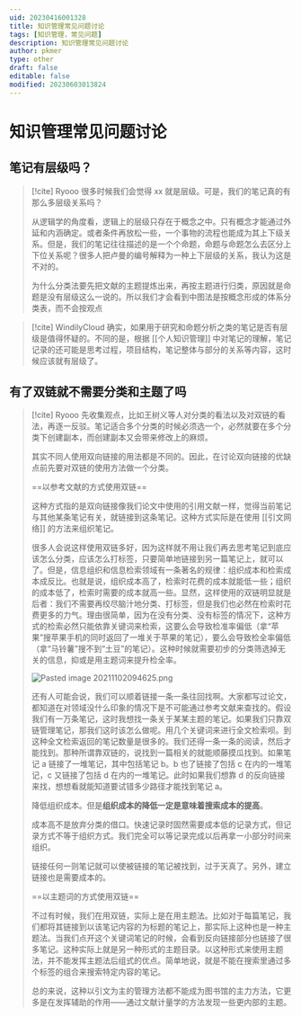```yaml
---
uid: 20230416001328
title: 知识管理常见问题讨论
tags: [知识管理，常见问题]
description: 知识管理常见问题讨论
author: pkmer
type: other
draft: false
editable: false
modified: 20230603013824
---
```


# 知识管理常见问题讨论

## 笔记有层级吗？

> [!cite] Ryooo
> 很多时候我们会觉得 xx 就是层级。可是，我们的笔记真的有那么多层级关系吗？
>
> 从逻辑学的角度看，逻辑上的层级只存在于概念之中。只有概念才能通过外延和内涵确定。或者条件再放松一些，一个事物的流程也能成为其上下级关系。但是，我们的笔记往往描述的是一个个命题，命题与命题怎么去区分上下位关系呢？很多人把卢曼的编号解释为一种上下层级的关系，我认为这是不对的。
>
> 为什么分类法要先把文献的主题提炼出来，再按主题进行归类，原因就是命题是没有层级这么一说的。所以我们才会看到中图法是按概念形成的体系分类表，而不会按观点

> [!cite] WindilyCloud
> 确实，如果用于研究和命题分析之类的笔记是否有层级是值得怀疑的。不同的是，根据 [[个人知识管理]] 中对笔记的理解，笔记记录的还可能是思考过程，项目结构，笔记整体与部分的关系等内容，这时候应该就有层级了。

## 有了双链就不需要分类和主题了吗

> [!cite] Ryooo
> 先收集观点，比如王树义等人对分类的看法以及对双链的看法，再逐一反驳。笔记适合多个分类的时候必须选一个，必然就要在多个分类下创建副本，而创建副本又会带来修改上的麻烦。
>
> 其实不同人使用双向链接的用法都是不同的。因此，在讨论双向链接的优缺点前先要对双链的使用方法做一个分类。
>
> ==以参考文献的方式使用双链==
>
> 这种方式指的是双向链接像我们论文中使用的引用文献一样，觉得当前笔记与其他某条笔记有关，就链接到这条笔记。这种方式实际是在使用 [[引文网络]] 的方法来组织笔记。
>
> 很多人会说这样使用双链多好，因为这样就不用让我们再去思考笔记到底应该怎么分类，应该怎么打标签，只要简单地链接到另一篇笔记上，就可以了。但是，信息组织和信息检索领域有一条著名的规律：组织成本和检索成本成反比。也就是说，组织成本高了，检索时花费的成本就能低一些；组织的成本低了，检索时需要的成本就高一些。显然，这样使用的双链明显就是后者：我们不需要再绞尽脑汁地分类、打标签，但是我们也必然在检索时花费更多的力气。理由很简单，因为在没有分类、没有标签的情况下，这种方式的检索必然只能依靠关键词来检索，这要么会导致检准率偏低（拿“苹果”搜苹果手机的同时返回了一堆关于苹果的笔记），要么会导致检全率偏低（拿“马铃薯”搜不到“土豆”的笔记）。这种时候就需要初步的分类筛选掉无关的信息，抑或是用主题词来提升检全率。
>
> ![Pasted image 20211102094625.png](https://cdn.pkmer.cn/images/3491812f2c5ccc9b6b912751f1d9f61c_MD5.png!pkmer)
>
> 还有人可能会说，我们可以顺着链接一条一条往回找啊。大家都写过论文，都知道在对领域没什么印象的情况下是不可能通过参考文献来查找的。假设我们有一万条笔记，这时我想找一条关于某某主题的笔记。如果我们只靠双链管理笔记，那我们这时该怎么做呢。用几个关键词来进行全文检索呗。到这种全文检索返回的笔记数量是很多的。我们还得一条一条的阅读，然后才能找到。那种所谓靠双链的，说找到一篇相关的就能顺藤摸瓜找到。如果笔记 a 链接了一堆笔记，其中包括笔记 b。b 也了链接了包括 c 在内的一堆笔记，c 又链接了包括 d 在内的一堆笔记。此时如果我们想靠 d 的反向链接来找，想想看就能知道要试错多少路径才能找到笔记 a。
>
> 降低组织成本。但是**组织成本的降低一定是意味着搜索成本的提高**。
>
> 成本高不是放弃分类的借口。快速记录时固然需要成本低的记录方式，但记录方式不等于组织方式。我们完全可以等记录完成以后再拿一小部分时间来组织。
>
> 链接任何一则笔记就可以使被链接的笔记被找到，过于天真了。另外，建立链接也是需要成本的。
>
> ==以主题词的方式使用双链==
>
> 不过有时候，我们在用双链，实际上是在用主题法。比如对于每篇笔记，我们都将其链接到以该笔记内容的为标题的笔记上，那实际上这种也是一种主题法。当我们点开这个关键词笔记的时候，会看到反向链接部分也链接了很多笔记。这种实际上就是另一种形式的主题目录。以这种形式来使用主题法，并不能发挥主题法后组式的优点。简单地说，就是不能在搜索里通过多个标签的组合来搜索特定内容的笔记。
>
> 总的来说，这种以引文为主的管理方法都不能成为图书馆的主力方法，它更多是在发挥辅助的作用——通过文献计量学的方法发现一些更内部的主题。
